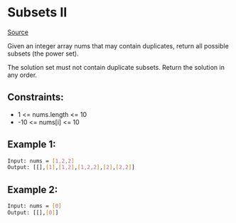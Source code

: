 # Subsets II
[Source](https://leetcode.com/problems/subsets-ii/)

Given an integer array nums that may contain duplicates, return all possible subsets (the power set).

The solution set must not contain duplicate subsets. Return the solution in any order.

## Constraints:

 - 1 <= nums.length <= 10
 - -10 <= nums[i] <= 10

## Example 1:
```sh
Input: nums = [1,2,2]
Output: [[],[1],[1,2],[1,2,2],[2],[2,2]]
```

## Example 2:
```sh
Input: nums = [0]
Output: [[],[0]]
```